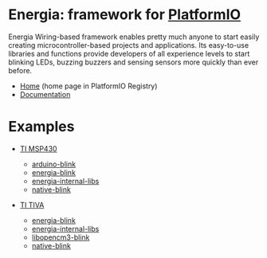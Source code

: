 
# Energia: framework for [PlatformIO](https://platformio.org)

Energia Wiring-based framework enables pretty much anyone to start easily creating microcontroller-based projects and applications. Its easy-to-use libraries and functions provide developers of all experience levels to start blinking LEDs, buzzing buzzers and sensing sensors more quickly than ever before.

* [Home](https://platformio.org/frameworks/energia) (home page in PlatformIO Registry)
* [Documentation](http://docs.platformio.org/page/frameworks/energia.html)

# Examples

- [TI MSP430](https://github.com/platformio/platform-timsp430)
  * [arduino-blink](https://github.com/platformio/platform-timsp430/tree/develop/examples/arduino-blink)
  * [energia-blink](https://github.com/platformio/platform-timsp430/tree/develop/examples/energia-blink)
  * [energia-internal-libs](https://github.com/platformio/platform-timsp430/tree/develop/examples/energia-internal-libs)
  * [native-blink](https://github.com/platformio/platform-timsp430/tree/develop/examples/native-blink)

- [TI TIVA](https://github.com/platformio/platform-titiva)
  * [energia-blink](https://github.com/platformio/platform-titiva/tree/develop/examples/energia-blink)
  * [energia-internal-libs](https://github.com/platformio/platform-titiva/tree/develop/examples/energia-internal-libs)
  * [libopencm3-blink](https://github.com/platformio/platform-titiva/tree/develop/examples/libopencm3-blink)
  * [native-blink](https://github.com/platformio/platform-titiva/tree/develop/examples/native-blink)

